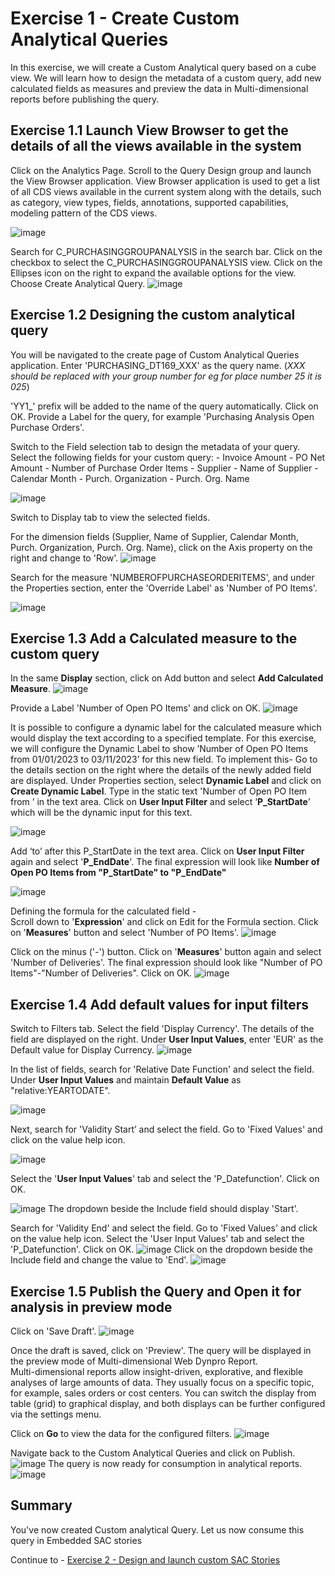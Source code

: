 # Exercise 1 - Create Custom Analytical Queries

In this exercise, we will create a Custom Analytical query based on a cube view. We will learn how to design the metadata of a custom query, add new calculated fields as measures and preview the data in Multi-dimensional reports before publishing the query.

## Exercise 1.1	Launch View Browser to get the details of all the views available in the system

Click on the Analytics Page. 
Scroll to the Query Design group and launch the View Browser application.
View Browser application is used to get a list of all CDS views available in the current system along with the details, such as category, view types, fields, annotations, supported capabilities, modeling pattern of the CDS views. 

![image](https://github.com/SAP-samples/teched2023-DT169/assets/145970887/8c0b5caf-011b-4ec3-9d99-582033ab54ad)

Search for C_PURCHASINGGROUPANALYSIS in the search bar. 
Click on the checkbox to select the C_PURCHASINGGROUPANALYSIS view.
Click on the Ellipses icon on the right to expand the available options for the view.
Choose Create Analytical Query.
![image](https://github.com/SAP-samples/teched2023-DT169/assets/145970887/dad688e6-5996-4f37-b101-680d04165ce1)

## Exercise 1.2 Designing the custom analytical query

You will be navigated to the create page of Custom Analytical Queries application.
Enter 'PURCHASING_DT169_XXX' as the query name. (_XXX should be replaced with your group number for eg for place number 25 it is 025_)

'YY1_' prefix will be added to the name of the query automatically. Click on OK.
Provide a Label for the query, for example 'Purchasing Analysis Open Purchase Orders'.

Switch to the Field selection tab to design the metadata of your query.
    Select the following fields for your custom query: 
        - Invoice Amount
        - PO Net Amount
        - Number of Purchase Order Items
        - Supplier
        - Name of Supplier
        - Calendar Month
        - Purch. Organization
        - Purch. Org. Name

![image](https://github.com/SAP-samples/teched2023-DT169/assets/145970887/16636397-279a-4be1-8a04-c3aa3cd623f3)

Switch to Display tab to view the selected fields.

For the dimension fields (Supplier, Name of Supplier, Calendar Month, Purch. Organization, Purch. Org. Name), click on the Axis property on the right and change to 'Row'. 
![image](https://github.com/SAP-samples/teched2023-DT169/assets/145970887/045667c9-70ae-42b2-bcf5-114e2bce3683)

Search for the measure 'NUMBEROFPURCHASEORDERITEMS', and under the Properties section, enter the 'Override Label' as 'Number of PO Items'.

![image](https://github.com/SAP-samples/teched2023-DT169/assets/145970887/98c03490-3945-4041-8b65-482621635c40)

## Exercise 1.3 Add a Calculated measure to the custom query

In the same **Display** section, click on Add button and select **Add Calculated Measure**.
![image](https://github.com/SAP-samples/teched2023-DT169/assets/145970887/0bc961ae-2d63-4299-b070-cdd9186d4873)

Provide a Label 'Number of Open PO Items' and click on OK.
![image](https://github.com/SAP-samples/teched2023-DT169/assets/145970887/84b75412-55c4-4fda-87c3-5e5585292228)

It is possible to configure a dynamic label for the calculated measure which would display the text according to a specified template. For this exercise, we will configure the Dynamic Label to show ’Number of Open PO Items from 01/01/2023 to 03/11/2023’ for this new field.
To implement this- 
Go to the details section on the right where the details of the newly added field are displayed.
Under Properties section, select **Dynamic Label** and click on **Create Dynamic Label**.
Type in the static text 'Number of Open PO Item from ’ in the text area.
Click on **User Input Filter** and select ‘**P_StartDate**’ which will be the dynamic input for this text. 

![image](https://github.com/SAP-samples/teched2023-DT169/assets/145970887/e4a951f1-a706-4d85-848e-95562c3b3d0d)

Add ‘to’ after this P_StartDate in the text area.
Click on **User Input Filter** again and select '**P_EndDate**'.
The final expression will look like **Number of Open PO Items from "P_StartDate" to "P_EndDate"**

![image](https://github.com/SAP-samples/teched2023-DT169/assets/145970887/72efed8a-b72c-4e7b-99bf-d1428dd1c567)

Defining the formula for the calculated field -     
Scroll down to '**Expression**' and click on Edit for the Formula section.
Click on '**Measures**' button and select 'Number of PO Items'. 
![image](https://github.com/SAP-samples/teched2023-DT169/assets/145970887/1764911f-745e-4dd4-9630-4021cce9bd0c)

Click on the minus ('-') button.
Click on '**Measures**' button again and select 'Number of Deliveries'. 
The final expression should look like "Number of PO Items"-"Number of Deliveries". Click on OK.
![image](https://github.com/SAP-samples/teched2023-DT169/assets/145970887/55eef340-2f93-4a13-989c-0442fdb23ff9)

## Exercise 1.4 Add default values for input filters

Switch to Filters tab.
Select the field 'Display Currency'. 
The details of the field are displayed on the right. 
Under **User Input Values**, enter 'EUR' as the Default value for Display Currency.
![image](https://github.com/SAP-samples/teched2023-DT169/assets/145970887/f057ece8-f2ac-48df-8e3f-dafc3bdea2f2)

In the list of fields, search for 'Relative Date Function' and select the field.
Under **User Input Values** and maintain **Default Value** as "relative:YEARTODATE".

![image](https://github.com/SAP-samples/teched2023-DT169/assets/145970887/a1c1e110-2ac0-4b2b-858f-8e7accae812b)

Next, search for 'Validity Start’ and select the field.
Go to 'Fixed Values' and click on the value help icon.

![image](https://github.com/SAP-samples/teched2023-DT169/assets/145970887/bc801437-0ffd-44a2-b9c0-da449455d5c1)

Select the '**User Input Values**' tab and select the 'P_Datefunction'. Click on OK. 

![image](https://github.com/SAP-samples/teched2023-DT169/assets/145970887/cd66767b-4c6c-48c6-9cf1-182741555bb8)
The dropdown beside the Include field should display 'Start'.

Search for 'Validity End' and select the field.
Go to 'Fixed Values' and click on the value help icon.
Select the 'User Input Values' tab and select the 'P_Datefunction'. Click on OK.
![image](https://github.com/SAP-samples/teched2023-DT169/assets/145970887/7989ea6e-040f-4d21-b1b7-b27473f112d0)
Click on the dropdown beside the Include field and change the value to 'End'. 
![image](https://github.com/SAP-samples/teched2023-DT169/assets/145970887/032973dd-8a0d-4759-92d6-bbb693980bba)

## Exercise 1.5 Publish the Query and Open it for analysis in preview mode

Click on 'Save Draft'. 
![image](https://github.com/SAP-samples/teched2023-DT169/assets/145970887/2c710ba4-006f-431e-bfe0-2d3972969370)

Once the draft is saved, click on 'Preview'. 
The query will be displayed in the preview mode of Multi-dimensional Web Dynpro Report.     
Multi-dimensional reports allow insight-driven, explorative, and flexible analyses of large amounts of data. They usually focus on a specific topic, for example, sales orders or cost centers. You can switch the display from table (grid) to graphical display, and both displays can be further configured via the settings menu.

Click on **Go** to view the data for the configured filters.
![image](https://github.com/SAP-samples/teched2023-DT169/assets/145970887/ac57d6de-2e00-4356-a362-c78c30d1e0e0)

Navigate back to the Custom Analytical Queries and click on Publish.
![image](https://github.com/SAP-samples/teched2023-DT169/assets/145970887/82478948-ba1b-415e-a59b-d1ba828b6f31)
The query is now ready for consumption in analytical reports.
![image](https://github.com/SAP-samples/teched2023-DT169/assets/145970887/f3dfddd1-457b-44c9-ac2e-3031839bc0a1)




## Summary

You've now created Custom analytical Query. Let us now consume this query in Embedded SAC stories

Continue to - [Exercise 2 - Design and launch custom SAC Stories ](../ex2/README.md)

